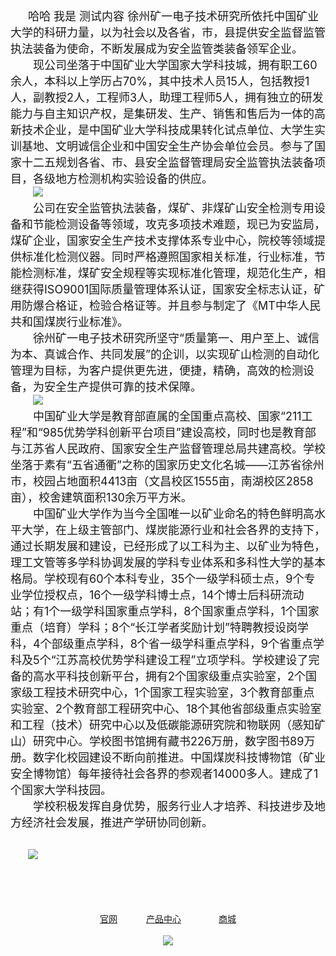  
 
<br/>
<br/>
  <font size=4>哈哈 我是  测试内容 徐州矿一电子技术研究所依托中国矿业大学的科研力量，以为社会以及各省，市，县提供安全监督监管执法装备为使命，不断发展成为安全监管类装备领军企业。  <br/>
  现公司坐落于中国矿业大学国家大学科技城，拥有职工60余人，本科以上学历占70%，其中技术人员15人，包括教授1人，副教授2人，工程师3人，助理工程师5人，拥有独立的研发能力与自主知识产权，是集研发、生产、销售和售后为一体的高新技术企业，是中国矿业大学科技成果转化试点单位、大学生实训基地、文明诚信企业和中国安全生产协会单位会员。参与了国家十二五规划各省、市、县安全监督管理局安全监管执法装备项目，各级地方检测机构实验设备的供应。  <br/>
  ![](file:///android_asset/enterprise/picture1.jpg@100%|auto)<br/>
  公司在安全监管执法装备，煤矿、非煤矿山安全检测专用设备和节能检测设备等领域，攻克多项技术难题，现已为安监局，煤矿企业，国家安全生产技术支撑体系专业中心，院校等领域提供标准化检测仪器。同时严格遵照国家相关标准，行业标准，节能检测标准，煤矿安全规程等实现标准化管理，规范化生产，相继获得ISO9001国际质量管理体系认证，国家安全标志认证，矿用防爆合格证，检验合格证等。并且参与制定了《MT中华人民共和国煤炭行业标准》。  <br/>
  徐州矿一电子技术研究所坚守“质量第一、用户至上、诚信为本、真诚合作、共同发展”的企训，以实现矿山检测的自动化管理为目标，为客户提供更先进，便捷，精确，高效的检测设备，为安全生产提供可靠的技术保障。  <br/>
  ![](file:///android_asset/enterprise/picture2.jpg@100%|auto)<br/>
  中国矿业大学是教育部直属的全国重点高校、国家“211工程”和“985优势学科创新平台项目”建设高校，同时也是教育部与江苏省人民政府、国家安全生产监督管理总局共建高校。学校坐落于素有“五省通衢”之称的国家历史文化名城——江苏省徐州市，校园占地面积4413亩（文昌校区1555亩，南湖校区2858亩），校舍建筑面积130余万平方米。  <br/>
  中国矿业大学作为当今全国唯一以矿业命名的特色鲜明高水平大学，在上级主管部门、煤炭能源行业和社会各界的支持下，通过长期发展和建设，已经形成了以工科为主、以矿业为特色，理工文管等多学科协调发展的学科专业体系和多科性大学的基本格局。学校现有60个本科专业，35个一级学科硕士点，9个专业学位授权点，16个一级学科博士点，14个博士后科研流动站；有1个一级学科国家重点学科，8个国家重点学科，1个国家重点（培育）学科；8个“长江学者奖励计划”特聘教授设岗学科，4个部级重点学科，8个省一级学科重点学科，9个省重点学科及5个“江苏高校优势学科建设工程”立项学科。学校建设了完备的高水平科技创新平台，拥有2个国家级重点实验室，2个国家级工程技术研究中心，1个国家工程实验室，3个教育部重点实验室、2个教育部工程研究中心、18个其他省部级重点实验室和工程（技术）研究中心以及低碳能源研究院和物联网（感知矿山）研究中心。学校图书馆拥有藏书226万册，数字图书89万册。数字化校园建设不断向前推进。中国煤炭科技博物馆（矿业安全博物馆）每年接待社会各界的参观者14000多人。建成了1个国家大学科技园。  <br/>
  学校积极发挥自身优势，服务行业人才培养、科技进步及地方经济社会发展，推进产学研协同创新。    </font><br/>
<br/>

  ![](file:///android_asset/enterprise/picture3.jpg@100%|auto)<br/>
<br/>
<br/>
<br/>
   <center>[官网](http://www.xzkydz.com/)   
[产品中心](http://www.xzkydz.com/cpzs.asp?classid=170)    
[商城](https://shop107604937.taobao.com/shop/view_shop.htm?tracelog=twddp&user_number_id=925957916)<center/>
<br/>
![](file:///android_asset/enterprise/enterprise_logo.png@15%|auto)



